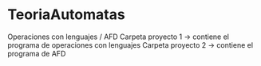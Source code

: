# TeoriaAutomatas
Operaciones con lenguajes / AFD
Carpeta proyecto 1 -> contiene el programa de operaciones con lenguajes 
Carpeta proyecto 2 -> contiene el programa de AFD
